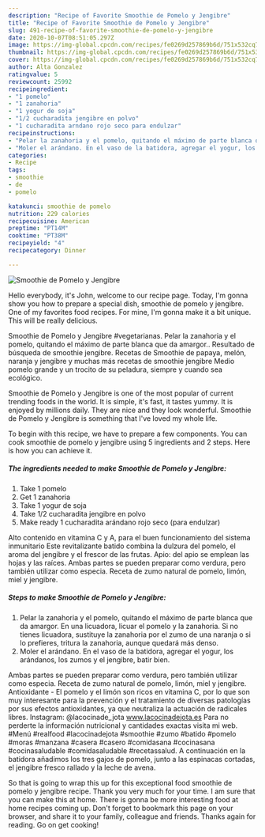 ```yaml
---
description: "Recipe of Favorite Smoothie de Pomelo y Jengibre"
title: "Recipe of Favorite Smoothie de Pomelo y Jengibre"
slug: 491-recipe-of-favorite-smoothie-de-pomelo-y-jengibre
date: 2020-10-07T08:51:05.297Z
image: https://img-global.cpcdn.com/recipes/fe0269d257869b6d/751x532cq70/smoothie-de-pomelo-y-jengibre-foto-principal.jpg
thumbnail: https://img-global.cpcdn.com/recipes/fe0269d257869b6d/751x532cq70/smoothie-de-pomelo-y-jengibre-foto-principal.jpg
cover: https://img-global.cpcdn.com/recipes/fe0269d257869b6d/751x532cq70/smoothie-de-pomelo-y-jengibre-foto-principal.jpg
author: Alta Gonzalez
ratingvalue: 5
reviewcount: 25992
recipeingredient:
- "1 pomelo"
- "1 zanahoria"
- "1 yogur de soja"
- "1/2 cucharadita jengibre en polvo"
- "1 cucharadita arndano rojo seco para endulzar"
recipeinstructions:
- "Pelar la zanahoria y el pomelo, quitando el máximo de parte blanca que da amargor. En una licuadora, licuar el pomelo y la zanahoria. Si no tienes licuadora, sustituye la zanahoria por el zumo de una naranja o si lo prefieres, tritura la zanahoria, aunque quedará más denso."
- "Moler el arándano. En el vaso de la batidora, agregar el yogur, los arándanos, los zumos y el jengibre, batir bien."
categories:
- Recipe
tags:
- smoothie
- de
- pomelo

katakunci: smoothie de pomelo 
nutrition: 229 calories
recipecuisine: American
preptime: "PT14M"
cooktime: "PT38M"
recipeyield: "4"
recipecategory: Dinner

---
```



![Smoothie de Pomelo y Jengibre](https://img-global.cpcdn.com/recipes/fe0269d257869b6d/751x532cq70/smoothie-de-pomelo-y-jengibre-foto-principal.jpg)

Hello everybody, it's John, welcome to our recipe page. Today, I'm gonna show you how to prepare a special dish, smoothie de pomelo y jengibre. One of my favorites food recipes. For mine, I'm gonna make it a bit unique. This will be really delicious.

Smoothie de Pomelo y Jengibre #vegetarianas. Pelar la zanahoria y el pomelo, quitando el máximo de parte blanca que da amargor.. Resultado de búsqueda de smoothie jengibre. Recetas de Smoothie de papaya, melón, naranja y jengibre y muchas más recetas de smoothie jengibre Medio pomelo grande y un trocito de su peladura, siempre y cuando sea ecológico.

Smoothie de Pomelo y Jengibre is one of the most popular of current trending foods in the world. It is simple, it's fast, it tastes yummy. It is enjoyed by millions daily. They are nice and they look wonderful. Smoothie de Pomelo y Jengibre is something that I've loved my whole life.


To begin with this recipe, we have to prepare a few components. You can cook smoothie de pomelo y jengibre using 5 ingredients and 2 steps. Here is how you can achieve it.

<!--inarticleads1-->

##### The ingredients needed to make Smoothie de Pomelo y Jengibre:

1. Take 1 pomelo
1. Get 1 zanahoria
1. Take 1 yogur de soja
1. Take 1/2 cucharadita jengibre en polvo
1. Make ready 1 cucharadita arándano rojo seco (para endulzar)


Alto contenido en vitamina C y A, para el buen funcionamiento del sistema inmunitario Este revitalizante batido combina la dulzura del pomelo, el aroma del jengibre y el frescor de las frutas. Apio: del apio se emplean las hojas y las raíces. Ambas partes se pueden preparar como verdura, pero también utilizar como especia. Receta de zumo natural de pomelo, limón, miel y jengibre. 

<!--inarticleads2-->

##### Steps to make Smoothie de Pomelo y Jengibre:

1. Pelar la zanahoria y el pomelo, quitando el máximo de parte blanca que da amargor. En una licuadora, licuar el pomelo y la zanahoria. Si no tienes licuadora, sustituye la zanahoria por el zumo de una naranja o si lo prefieres, tritura la zanahoria, aunque quedará más denso.
1. Moler el arándano. En el vaso de la batidora, agregar el yogur, los arándanos, los zumos y el jengibre, batir bien.


Ambas partes se pueden preparar como verdura, pero también utilizar como especia. Receta de zumo natural de pomelo, limón, miel y jengibre. Antioxidante - El pomelo y el limón son ricos en vitamina C, por lo que son muy interesante para la prevención y el tratamiento de diversas patologías por sus efectos antioxidantes, ya que neutraliza la actuación de radicales libres. Instagram: @lacocinade_jota www.lacocinadejota.es Para no perderte la información nutricional y cantidades exactas visita mi web. #Menú #realfood #lacocinadejota #smoothie #zumo #batido #pomelo #moras #manzana #casera #casero #comidasana #cocinasana #cocinasaludable #comidasaludable #recetassalud. A continuación en la batidora añadimos los tres gajos de pomelo, junto a las espinacas cortadas, el jengibre fresco rallado y la leche de avena. 

So that is going to wrap this up for this exceptional food smoothie de pomelo y jengibre recipe. Thank you very much for your time. I am sure that you can make this at home. There is gonna be more interesting food at home recipes coming up. Don't forget to bookmark this page on your browser, and share it to your family, colleague and friends. Thanks again for reading. Go on get cooking!

